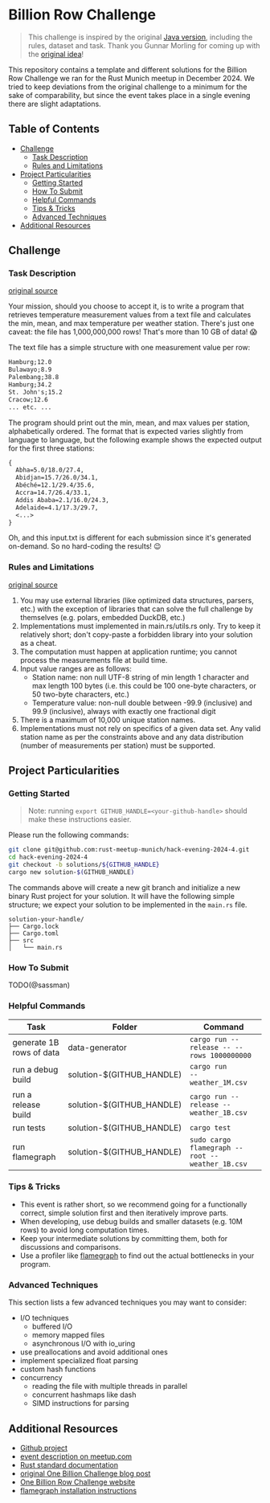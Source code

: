 # Billion Row Challenge <!-- omit in toc -->

> This challenge is inspired by the original [Java version](https://1brc.dev/), including the rules,
> dataset and task. Thank you Gunnar Morling for coming up with the
> [original idea](https://www.morling.dev/blog/one-billion-row-challenge/)!

This repository contains a template and different solutions for the Billion Row Challenge we ran for
the Rust Munich meetup in December 2024. We tried to keep deviations from the original challenge to
a minimum for the sake of comparability, but since the event takes place in a single evening there
are slight adaptations.

## Table of Contents <!-- omit in toc -->

- [Challenge](#challenge)
  - [Task Description](#task-description)
  - [Rules and Limitations](#rules-and-limitations)
- [Project Particularities](#project-particularities)
  - [Getting Started](#getting-started)
  - [How To Submit](#how-to-submit)
  - [Helpful Commands](#helpful-commands)
  - [Tips \& Tricks](#tips--tricks)
  - [Advanced Techniques](#advanced-techniques)
- [Additional Resources](#additional-resources)

## Challenge

### Task Description

[original source](https://1brc.dev/#%F0%9F%92%AA-the-challenge)

Your mission, should you choose to accept it, is to write a program that retrieves temperature
measurement values from a text file and calculates the min, mean, and max temperature per weather
station. There's just one caveat: the file has 1,000,000,000 rows! That's more than 10 GB of data! 😱

The text file has a simple structure with one measurement value per row:

```txt
Hamburg;12.0
Bulawayo;8.9
Palembang;38.8
Hamburg;34.2
St. John's;15.2
Cracow;12.6
... etc. ...
```

The program should print out the min, mean, and max values per station, alphabetically ordered. The
format that is expected varies slightly from language to language, but the following example shows
the expected output for the first three stations:

```txt
{
  Abha=5.0/18.0/27.4,
  Abidjan=15.7/26.0/34.1,
  Abéché=12.1/29.4/35.6,
  Accra=14.7/26.4/33.1,
  Addis Ababa=2.1/16.0/24.3,
  Adelaide=4.1/17.3/29.7,
  <...>
}
```

Oh, and this input.txt is different for each submission since it's generated on-demand. So no
hard-coding the results! 😉

### Rules and Limitations

[original source](https://1brc.dev/#rules-and-limits)

1. You may use external libraries (like optimized data structures, parsers, etc.) with the exception
   of libraries that can solve the full challenge by themselves (e.g. polars, embedded DuckDB, etc.)
2. Implementations must implemented in main.rs/utils.rs only. Try to keep it relatively short; don't
   copy-paste a forbidden library into your solution as a cheat.
3. The computation must happen at application runtime; you cannot process the measurements file at
   build time.
4. Input value ranges are as follows:
   - Station name: non null UTF-8 string of min length 1 character and max length 100 bytes (i.e.
     this could be 100 one-byte characters, or 50 two-byte characters, etc.)
   - Temperature value: non-null double between -99.9 (inclusive) and 99.9 (inclusive), always with
     exactly one fractional digit
5. There is a maximum of 10,000 unique station names.
6. Implementations must not rely on specifics of a given data set. Any valid station name as per the
   constraints above and any data distribution (number of measurements per station) must be
   supported.

## Project Particularities

### Getting Started

> Note: running `export GITHUB_HANDLE=<your-github-handle>` should make these instructions easier.

Please run the following commands:

```sh
git clone git@github.com:rust-meetup-munich/hack-evening-2024-4.git
cd hack-evening-2024-4
git checkout -b solutions/${GITHUB_HANDLE}
cargo new solution-$(GITHUB_HANDLE)
```

The commands above will create a new git branch and initialize a new binary Rust project for your
solution. It will have the following simple structure; we expect your solution to be implemented in
the `main.rs` file.

```text
solution-your-handle/
├── Cargo.lock
├── Cargo.toml
├── src
│   └── main.rs
```

### How To Submit

TODO(@sassman)

### Helpful Commands

| Task                     | Folder                    | Command                                          |
| ------------------------ | ------------------------- | ------------------------------------------------ |
| generate 1B rows of data | data-generator            | `cargo run --release -- --rows 1000000000`       |
| run a debug build        | solution-$(GITHUB_HANDLE) | `cargo run           -- weather_1M.csv`          |
| run a release build      | solution-$(GITHUB_HANDLE) | `cargo run --release -- weather_1B.csv`          |
| run tests                | solution-$(GITHUB_HANDLE) | `cargo test`                                     |
| run flamegraph           | solution-$(GITHUB_HANDLE) | `sudo cargo flamegraph --root -- weather_1B.csv` |

### Tips & Tricks

- This event is rather short, so we recommend going for a functionally correct, simple solution
  first and then iteratively improve parts.
- When developing, use debug builds and smaller datasets (e.g. 10M rows) to avoid long computation
  times.
- Keep your intermediate solutions by committing them, both for discussions and comparisons.
- Use a profiler like [flamegraph](https://github.com/flamegraph-rs/flamegraph) to find out the
  actual bottlenecks in your program.

### Advanced Techniques

This section lists a few advanced techniques you may want to consider:

- I/O techniques
  - buffered I/O
  - memory mapped files
  - asynchronous I/O with io_uring
- use preallocations and avoid additional ones
- implement specialized float parsing
- custom hash functions
- concurrency
  - reading the file with multiple threads in parallel
  - concurrent hashmaps like dash
  - SIMD instructions for parsing

## Additional Resources

- [Github project](https://github.com/rust-meetup-munich/hack-evening-2024-4)
- [event description on meetup.com](https://www.meetup.com/rust-munich/events/304827279/)
- [Rust standard documentation](https://doc.rust-lang.org/std/)
- [original One Billion Challenge blog post](https://www.morling.dev/blog/one-billion-row-challenge/)
- [One Billion Row Challenge website](https://1brc.dev/)
- [flamegraph installation instructions](https://github.com/flamegraph-rs/flamegraph)
